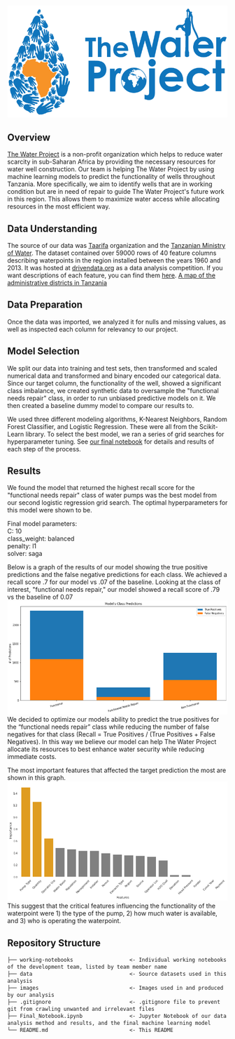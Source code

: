 ![logo of a blue water droplet made of hands with Africa in the middle, next to the words "the water project"](./images/TheWaterProject.png)

## Overview

[The Water Project](https://thewaterproject.org/how-we-work) is a non-profit organization which helps to reduce water scarcity in sub-Saharan Africa by providing the necessary resources for water well construction. Our team is helping The Water Project by using machine learning models to predict the functionality of wells throughout Tanzania. More specifically, we aim to identify wells that are in working condition but are in need of repair to guide The Water Project's future work in this region. This allows them to maximize water access while allocating resources in the most efficient way.

## Data Understanding

The source of our data was [Taarifa](http://taarifa.org/) organization and the [Tanzanian Ministry of Water](http://maji.go.tz/). The dataset contained over 59000 rows of 40 feature columns describing waterpoints in the region installed between the years 1960 and 2013. It was hosted at [drivendata.org](https://www.drivendata.org/competitions/7/pump-it-up-data-mining-the-water-table/page/23/) as a data analysis competition. If you want descriptions of each feature, you can find them [here](https://www.drivendata.org/competitions/7/pump-it-up-data-mining-the-water-table/page/25/).
[A map of the administrative districts in Tanzania](./images/TanzaniaAdministrativeDivisions.png)

## Data Preparation

Once the data was imported, we analyzed it for nulls and missing values, as well as inspected each column for relevancy to our project.

## Model Selection

We split our data into training and test sets, then transformed and scaled numerical data and transformed and binary encoded our categorical data.
Since our target column, the functionality of the well, showed a significant class imbalance, we created synthetic data to oversample the "functional needs repair" class, in order to run unbiased predictive models on it.
We then created a baseline dummy model to compare our results to.

We used three different modeling algorithms, K-Nearest Neighbors, Random Forest Classifier, and Logistic Regression. These were all from the Scikit-Learn library.
To select the best model, we ran a series of grid searches for hyperparameter tuning. See [our final notebook](./Final%20Notebook.ipynb) for details and results of each step of the process.

## Results

We found the model that returned the highest recall score for the "functional needs repair" class of water pumps was the best model from our second logistic regression grid search.
The optimal hyperparameters for this model were shown to be.

Final model parameters:\
C: 10\
class_weight: balanced\
penalty: l1\
solver: saga

Below is a graph of the results of our model showing the true positive predictions and the false negative predictions for each class. We achieved a recall score .7 for our model vs .07 of the baseline. Looking at the class of interest, "functional needs repair," our model showed a recall score of .79 vs the baseline of 0.07
![stacked bar graph with three bars, one for each graph, showing our model significantly outperforming the baseline by around 10x](./images/Model_Prediction_Stack_Bar.png)
We decided to optimize our models ability to predict the true positives for the “functional needs repair” class while reducing the number of false negatives for that class (Recall = True Positives / (True Positives + False Negatives). In this way we believe our model can help The Water Project allocate its resources to best enhance water security while reducing immediate costs.


The most important features that affected the target prediction the most are shown in this graph.
![A bar graph of the feature importances for every column listed in the source dataframe](./images/pumpfeatsplot.png)\
This suggest that the critical features influencing the functionality of the waterpoint were 1) the type of the pump, 2) how much water is available, and 3) who is operating the waterpoint.



## Repository Structure

```
├── working-notebooks                  <- Individual working notebooks of the development team, listed by team member name
├── data                               <- Source datasets used in this analysis
├── images                             <- Images used in and produced by our analysis
├── .gitignore                         <- .gitignore file to prevent git from crawling unwanted and irrelevant files
├── Final_Notebook.ipynb               <- Jupyter Notebook of our data analysis method and results, and the final machine learning model
└── README.md                          <- This README
 
